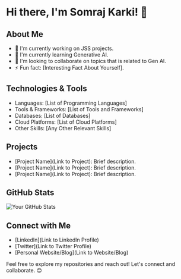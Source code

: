 # Hi there, I'm Somraj Karki! 👋

## About Me
- 🔭 I'm currently working on JSS projects.
- 🌱 I'm currently learning Generative AI.
- 👯 I'm looking to collaborate on topics that is related to Gen AI.
- ⚡ Fun fact: [Interesting Fact About Yourself].

## Technologies & Tools
- Languages: [List of Programming Languages]
- Tools & Frameworks: [List of Tools and Frameworks]
- Databases: [List of Databases]
- Cloud Platforms: [List of Cloud Platforms]
- Other Skills: [Any Other Relevant Skills]

## Projects
- [Project Name](Link to Project): Brief description.
- [Project Name](Link to Project): Brief description.
- [Project Name](Link to Project): Brief description.

## GitHub Stats
![Your GitHub Stats](https://github-readme-stats.vercel.app/api?username=YourGitHubUsername&show_icons=true&theme=radical)

## Connect with Me
- [LinkedIn](Link to LinkedIn Profile)
- [Twitter](Link to Twitter Profile)
- [Personal Website/Blog](Link to Website/Blog)

Feel free to explore my repositories and reach out! Let's connect and collaborate. 😊
